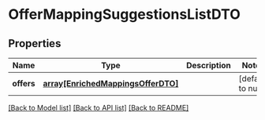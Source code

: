 # OfferMappingSuggestionsListDTO

## Properties
Name | Type | Description | Notes
------------ | ------------- | ------------- | -------------
**offers** | [**array[EnrichedMappingsOfferDTO]**](EnrichedMappingsOfferDTO.md) |  | [default to null]

[[Back to Model list]](../README.md#documentation-for-models) [[Back to API list]](../README.md#documentation-for-api-endpoints) [[Back to README]](../README.md)


